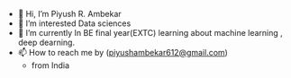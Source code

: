 - 👋 Hi, I’m Piyush R. Ambekar
- 👀 I’m interested Data sciences
- 🌱 I’m currently In BE final year(EXTC) learning about machine learning , deep dearning.
- 📫 How to reach me by (piyushambekar612@gmail.com)
  - from India

<!---
piyu101/piyu101 is a ✨ special ✨ repository because its `README.md` (this file) appears on your GitHub profile.
You can click the Preview link to take a look at your changes.
--->
